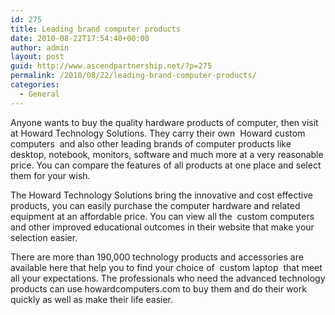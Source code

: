 ```yaml
---
id: 275
title: Leading brand computer products
date: 2010-08-22T17:54:40+00:00
author: admin
layout: post
guid: http://www.ascendpartnership.net/?p=275
permalink: /2010/08/22/leading-brand-computer-products/
categories:
  - General
---
```

Anyone wants to buy the quality hardware products of computer, then visit at Howard Technology Solutions. They carry their own &nbsp;Howard custom computers&nbsp; and also other leading brands of computer products like desktop, notebook, monitors, software and much more at a very reasonable price. You can compare the features of all products at one place and select them for your wish.

The Howard Technology Solutions bring the innovative and cost effective products, you can easily purchase the computer hardware and related equipment at an affordable price. You can view all the &nbsp;custom computers&nbsp; and other improved educational outcomes in their website that make your selection easier.

There are more than 190,000 technology products and accessories are available here that help you to find your choice of &nbsp;custom laptop&nbsp; that meet all your expectations. The professionals who need the advanced technology products can use howardcomputers.com to buy them and do their work quickly as well as make their life easier.